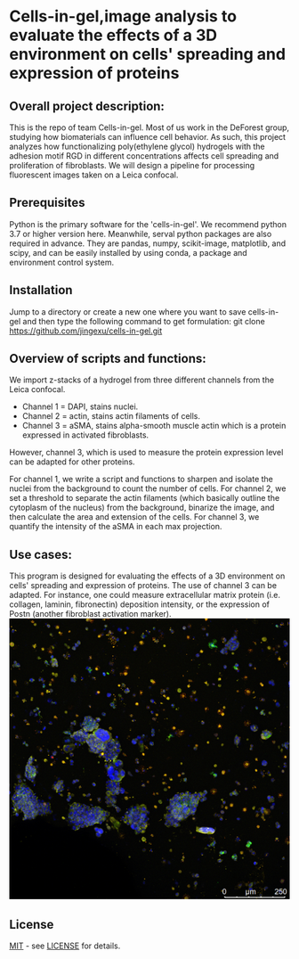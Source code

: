 # Cells-in-gel,image analysis to evaluate the effects of a 3D environment on cells' spreading and expression of proteins
## Overall project description: 
This is the repo of team Cells-in-gel. Most of us work in the DeForest group, studying how biomaterials can influence cell behavior. As such, this project analyzes how functionalizing poly(ethylene glycol) hydrogels with the adhesion motif RGD in different concentrations affects cell spreading and proliferation of fibroblasts. We will design a pipeline for processing fluorescent images taken on a Leica confocal. 


## Prerequisites
Python is the primary software for the 'cells-in-gel'. We recommend python 3.7 or higher version here. Meanwhile, serval python packages are also required in advance. They are pandas, numpy, scikit-image, matplotlib, and scipy, and can be easily installed by using conda, a package and environment control system. 


## Installation
Jump to a directory or create a new one where you want to save cells-in-gel and then type the following command to get formulation:
git clone https://github.com/jingexu/cells-in-gel.git

## Overview of scripts and functions:
We import z-stacks of a hydrogel from three different channels from the Leica confocal. 
- Channel 1 = DAPI, stains nuclei. 
- Channel 2 = actin, stains actin filaments of cells. 
- Channel 3 = aSMA, stains alpha-smooth muscle actin which is a protein expressed in activated fibroblasts. 

However, channel 3, which is used to measure the protein expression level can be adapted for other proteins. 

For channel 1, we write a script and functions to sharpen and isolate the nuclei from the background to count the number of cells. For channel 2, we set a threshold to separate the actin filaments (which basically outline the cytoplasm of the nucleus) from the background, binarize the image, and then calculate the area and extension of the cells. For channel 3, we quantify the intensity of the aSMA in each max projection.

## Use cases:
This program is designed for evaluating the effects of a 3D environment on cells' spreading and expression of proteins. The use of channel 3 can be adapted. For instance, one could measure extracellular matrix protein (i.e. collagen, laminin, fibronectin) deposition intensity, or the expression of Postn (another fibroblast activation marker). 
![Fibroblasts stained for Collagen I](0.5mM_BMB_maxproj_01.tif)


## License
 [MIT](https://en.wikipedia.org/wiki/MIT_License) - see [LICENSE](https://github.com/jingexu/cells-in-gel/blob/master/LICENSE) for details.
